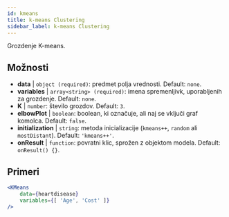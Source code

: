 ```yaml
---
id: kmeans
title: k-means Clustering
sidebar_label: k-means Clustering
---
```


Grozdenje K-means.

## Možnosti

* __data__ | `object (required)`: predmet polja vrednosti. Default: `none`.
* __variables__ | `array<string> (required)`: imena spremenljivk, uporabljenih za grozdenje. Default: `none`.
* __K__ | `number`: število grozdov. Default: `3`.
* __elbowPlot__ | `boolean`: boolean, ki označuje, ali naj se vključi graf komolca. Default: `false`.
* __initialization__ | `string`: metoda inicializacije (`kmeans++`, `random` ali `mostDistant`). Default: `'kmeans++'`.
* __onResult__ | `function`: povratni klic, sprožen z objektom modela. Default: `onResult() {}`.


## Primeri

```jsx live
<KMeans 
    data={heartdisease} 
    variables={[ 'Age', 'Cost' ]}
/>
```

